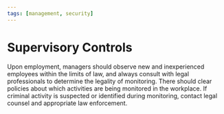 ```yaml
---
tags: [management, security]
---
```


# Supervisory Controls

Upon employment, managers should observe new and inexperienced employees within
the limits of law, and always consult with legal professionals to determine the
legality of monitoring. There should clear policies about which activities are
being monitored in the workplace. If criminal activity is suspected or
identified during monitoring, contact legal counsel and appropriate law
enforcement.
